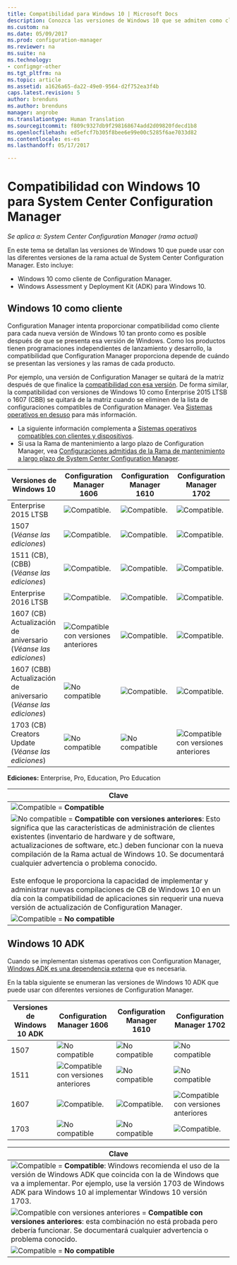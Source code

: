 ```yaml
---
title: Compatibilidad para Windows 10 | Microsoft Docs
description: Conozca las versiones de Windows 10 que se admiten como clientes o para OSD con System Center Configuration Manager.
ms.custom: na
ms.date: 05/09/2017
ms.prod: configuration-manager
ms.reviewer: na
ms.suite: na
ms.technology:
- configmgr-other
ms.tgt_pltfrm: na
ms.topic: article
ms.assetid: a1626a65-da22-49e0-9564-d2f752ea3f4b
caps.latest.revision: 5
author: brenduns
ms.author: brenduns
manager: angrobe
ms.translationtype: Human Translation
ms.sourcegitcommit: f809c9327db9f298168674add2d09820fdecd1b8
ms.openlocfilehash: ed5efcf7b305f8bee6e99e00c5285f6ae7033d82
ms.contentlocale: es-es
ms.lasthandoff: 05/17/2017

---
```

# <a name="support-for-windows-10-for-system-center-configuration-manager"></a>Compatibilidad con Windows 10 para System Center Configuration Manager  

*Se aplica a: System Center Configuration Manager (rama actual)*


 En este tema se detallan las versiones de Windows 10 que puede usar con las diferentes versiones de la rama actual de System Center Configuration Manager. Esto incluye:
 -  Windows 10 como cliente de Configuration Manager.
 -  Windows Assessment y Deployment Kit (ADK) para Windows 10.

## <a name="windows-10-as-a-client"></a>Windows 10 como cliente
Configuration Manager intenta proporcionar compatibilidad como cliente para cada nueva versión de Windows 10 tan pronto como es posible después de que se presenta esa versión de Windows. Como los productos tienen programaciones independientes de lanzamiento y desarrollo, la compatibilidad que Configuration Manager proporciona depende de cuándo se presentan las versiones y las ramas de cada producto.

Por ejemplo, una versión de Configuration Manager se quitará de la matriz después de que finalice la [compatibilidad con esa versión](/sccm/core/servers/manage/current-branch-versions-supported). De forma similar, la compatibilidad con versiones de Windows 10 como Enterprise 2015 LTSB o 1607 (CBB) se quitará de la matriz cuando se eliminen de la lista de configuraciones compatibles de Configuration Manager. Vea [Sistemas operativos en desuso](/sccm/core/plan-design/changes/removed-and-deprecated-features#deprecated-operating-systems) para más información.

-   La siguiente información complementa a [Sistemas operativos compatibles con clientes y dispositivos](/sccm/core/plan-design/configs/supported-operating-systems-for-clients-and-devices).
-   Si usa la Rama de mantenimiento a largo plazo de Configuration Manager, vea [Configuraciones admitidas de la Rama de mantenimiento a largo plazo de System Center Configuration Manager](/sccm/core/understand/supported-configurations-for-ltsb).

|Versiones de Windows 10                    |Configuration Manager 1606          |Configuration Manager 1610          |    Configuration Manager 1702 |
|---------------------|-----|-----|-----|
|Enterprise 2015 LTSB                   |![Compatible.](media/green_check.png) |![Compatible.](media/green_check.png) |![Compatible.](media/green_check.png) |
|1507 <br />(*Véanse las ediciones*)            |![Compatible.](media/green_check.png) |![Compatible.](media/green_check.png) |![Compatible.](media/green_check.png) |
|1511 (CB), (CBB)<br />(*Véanse las ediciones*) |![Compatible.](media/green_check.png) |![Compatible.](media/green_check.png) |![Compatible.](media/green_check.png) |
|Enterprise 2016 LTSB                   |![Compatible.](media/green_check.png) |![Compatible.](media/green_check.png) |![Compatible.](media/green_check.png) |
|1607 (CB)    <br />Actualización de aniversario<br />(*Véanse las ediciones*)      |![Compatible con versiones anteriores](media/blue_compat.png) |![Compatible.](media/green_check.png) |![Compatible.](media/green_check.png) |
|1607 (CBB)    <br />Actualización de aniversario<br />(*Véanse las ediciones*)      |![No compatible](media/Red_X.png)   |![Compatible.](media/green_check.png) |![Compatible.](media/green_check.png) |
|1703 (CB)    <br />Creators Update<br />(*Véanse las ediciones*)      |![No compatible](media/Red_X.png)   |![No compatible](media/Red_X.png) |![Compatible con versiones anteriores](media/blue_compat.png) |


**Ediciones:** Enterprise, Pro, Education, Pro Education   

|Clave|
|--|
|![Compatible](media/green_check.png) = **Compatible**  |
|![No compatible](media/blue_compat.png)  = **Compatible con versiones anteriores**: Esto significa que las características de administración de clientes existentes (inventario de hardware y de software, actualizaciones de software, etc.) deben funcionar con la nueva compilación de la Rama actual de Windows 10. Se documentará cualquier advertencia o problema conocido. <br><br>Este enfoque le proporciona la capacidad de implementar y administrar nuevas compilaciones de CB de Windows 10 en un día con la compatibilidad de aplicaciones sin requerir una nueva versión de actualización de Configuration Manager. |
|![Compatible](media/Red_X.png) = **No compatible**|


## <a name="windows-10-adk"></a>Windows 10 ADK
Cuando se implementan sistemas operativos con Configuration Manager, [Windows ADK es una dependencia externa](/sccm/osd/plan-design/infrastructure-requirements-for-operating-system-deployment) que es necesaria.

En la tabla siguiente se enumeran las versiones de Windows 10 ADK que puede usar con diferentes versiones de Configuration Manager.

|Versiones de Windows 10 ADK |Configuration Manager 1606 |Configuration Manager 1610  |Configuration Manager 1702 |
|--------------------|-----|-----|-----|
|1507  |![No compatible](media/Red_X.png)         |![No compatible](media/Red_X.png)  |![No compatible](media/Red_X.png)|
|1511  |![Compatible con versiones anteriores](media/blue_compat.png)|![No compatible](media/Red_X.png)  |![No compatible](media/Red_X.png)|
|1607  |![Compatible.](media/green_check.png)       |![Compatible.](media/green_check.png)|![Compatible con versiones anteriores](media/blue_compat.png) |
|1703  |![No compatible](media/Red_X.png)         |![No compatible](media/Red_X.png)  |![Compatible.](media/green_check.png) |  

|Clave|
|--|
|![Compatible](media/green_check.png) = **Compatible**: Windows recomienda el uso de la versión de Windows ADK que coincida con la de Windows que va a implementar. Por ejemplo, use la versión 1703 de Windows ADK para Windows 10 al implementar Windows 10 versión 1703.  |
|![Compatible con versiones anteriores](media/blue_compat.png)  = **Compatible con versiones anteriores**: esta combinación no está probada pero debería funcionar. Se documentará cualquier advertencia o problema conocido. |
|![Compatible](media/Red_X.png) = **No compatible**|


